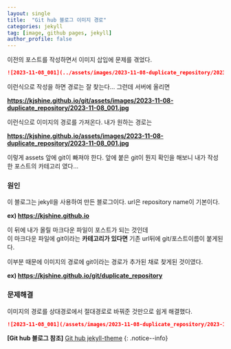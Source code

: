 ```yaml
---
layout: single
title:  "Git hub 블로그 이미지 경로"
categories: jekyll
tag: [image, github pages, jekyll]
author_profile: false
---
```


이전의 포스트를 작성하면서 이미지 삽입에 문제를 겪었다.

```markdown
![2023-11-08_001](../assets/images/2023-11-08-duplicate_repository/2023-11-08_001.jpg)
```

이런식으로 작성을 하면 경로는 잘 찾는다... 그런데 서버에 올리면

**https://kjshine.github.io/git/assets/images/2023-11-08-duplicate_repository/2023-11-08_001.jpg**

이런식으로 이미지의 경로를 가져온다. 내가 원하는 경로는 

**https://kjshine.github.io/assets/images/2023-11-08-duplicate_repository/2023-11-08_001.jpg**

이렇게 assets 앞에 git이 빠져야 한다. 앞에 붙은 git이 뭔지 확인을 해보니 내가 작성한 포스트의 카테고리 였다...   

### 원인

이 블로그는 jekyll을 사용하여 만든 블로그이다.
url은 repository name이 기본이다.

**ex) https://kjshine.github.io**

이 뒤에 내가 올릴 마크다운 파일이 포스트가 되는 것인데   
이 마크다운 파일에 git이라는 **카테고리가 있다면** 기존 url뒤에 git/포스트이름이 붙게된다.

이부분 때문에 이미지의 경로에 git이라는 경로가 추가된 채로 찾게된 것이였다.

**ex) https://kjshine.github.io/git/duplicate_repository**

### 문제해결

이미지의 경로를 상대경로에서 절대경로로 바꿔준 것만으로 쉽게 해결했다.

```markdown
![2023-11-08_001](/assets/images/2023-11-08-duplicate_repository/2023-11-08_001.jpg)
```

**[Git hub 블로그 참조]** [Git hub jekyll-theme](https://github.com/topics/jekyll-theme)
{: .notice--info}
